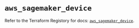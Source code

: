 # `aws_sagemaker_device`

Refer to the Terraform Registory for docs: [`aws_sagemaker_device`](https://registry.terraform.io/providers/hashicorp/aws/3.76.1/docs/resources/sagemaker_device).

